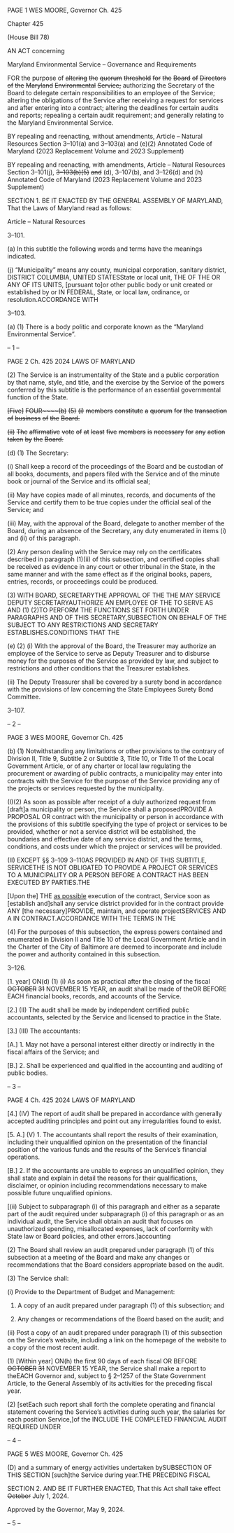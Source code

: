 PAGE 1
WES MOORE, Governor Ch. 425

Chapter 425

(House Bill 78)

AN ACT concerning

Maryland Environmental Service – Governance and Requirements

FOR the purpose of ~~altering~~ ~~the~~ ~~quorum~~ ~~threshold~~ ~~for~~ ~~the~~ ~~Board~~ ~~of~~ ~~Directors~~ ~~of~~ ~~the~~
~~Maryland~~ ~~Environmental~~ ~~Service;~~ authorizing the Secretary of the Board to delegate
certain responsibilities to an employee of the Service; altering the obligations of the
Service after receiving a request for services and after entering into a contract;
altering the deadlines for certain audits and reports; repealing a certain audit
requirement; and generally relating to the Maryland Environmental Service.

BY repealing and reenacting, without amendments,
Article – Natural Resources
Section 3–101(a) and 3–103(a) and (e)(2)
Annotated Code of Maryland
(2023 Replacement Volume and 2023 Supplement)

BY repealing and reenacting, with amendments,
Article – Natural Resources
Section 3–101(j), ~~3–103(b)(5)~~ ~~and~~ (d), 3–107(b), and 3–126(d) and (h)
Annotated Code of Maryland
(2023 Replacement Volume and 2023 Supplement)

SECTION 1. BE IT ENACTED BY THE GENERAL ASSEMBLY OF MARYLAND,
That the Laws of Maryland read as follows:

Article – Natural Resources

3–101.

(a) In this subtitle the following words and terms have the meanings indicated.

(j) “Municipality” means any county, municipal corporation, sanitary district,
DISTRICT COLUMBIA, UNITED STATESState or local unit, THE OF THE OR ANY OF ITS
UNITS, [pursuant to]or other public body or unit created or established by or IN
FEDERAL, State, or local law, ordinance, or resolution.ACCORDANCE WITH

3–103.

(a) (1) There is a body politic and corporate known as the “Maryland
Environmental Service”.

– 1 –

PAGE 2
Ch. 425 2024 LAWS OF MARYLAND

(2) The Service is an instrumentality of the State and a public corporation
by that name, style, and title, and the exercise by the Service of the powers conferred by
this subtitle is the performance of an essential governmental function of the State.

~~[Five]~~ ~~FOUR~~~~(b)~~ ~~(5)~~ ~~(i)~~ ~~members~~ ~~constitute~~ ~~a~~ ~~quorum~~ ~~for~~ ~~the~~ ~~transaction~~
~~of~~ ~~business~~ ~~of~~ ~~the~~ ~~Board.~~

~~(ii)~~ ~~The~~ ~~affirmative~~ ~~vote~~ ~~of~~ ~~at~~ ~~least~~ ~~five~~ ~~members~~ ~~is~~ ~~necessary~~ ~~for~~ ~~any~~
~~action~~ ~~taken~~ ~~by~~ ~~the~~ ~~Board.~~

(d) (1) The Secretary:

(i) Shall keep a record of the proceedings of the Board and be
custodian of all books, documents, and papers filed with the Service and of the minute book
or journal of the Service and its official seal;

(ii) May have copies made of all minutes, records, and documents of
the Service and certify them to be true copies under the official seal of the Service; and

(iii) May, with the approval of the Board, delegate to another member
of the Board, during an absence of the Secretary, any duty enumerated in items (i) and (ii)
of this paragraph.

(2) Any person dealing with the Service may rely on the certificates
described in paragraph (1)(ii) of this subsection, and certified copies shall be received as
evidence in any court or other tribunal in the State, in the same manner and with the same
effect as if the original books, papers, entries, records, or proceedings could be produced.

(3) WITH BOARD, SECRETARYTHE APPROVAL OF THE THE MAY
SERVICE DEPUTY SECRETARYAUTHORIZE AN EMPLOYEE OF THE TO SERVE AS AND
(1) (2)TO PERFORM THE FUNCTIONS SET FORTH UNDER PARAGRAPHS AND OF THIS
SECRETARY,SUBSECTION ON BEHALF OF THE SUBJECT TO ANY RESTRICTIONS AND
SECRETARY ESTABLISHES.CONDITIONS THAT THE

(e) (2) (i) With the approval of the Board, the Treasurer may authorize an
employee of the Service to serve as Deputy Treasurer and to disburse money for the
purposes of the Service as provided by law, and subject to restrictions and other conditions
that the Treasurer establishes.

(ii) The Deputy Treasurer shall be covered by a surety bond in
accordance with the provisions of law concerning the State Employees Surety Bond
Committee.

3–107.

– 2 –

PAGE 3
WES MOORE, Governor Ch. 425

(b) (1) Notwithstanding any limitations or other provisions to the contrary of
Division II, Title 9, Subtitle 2 or Subtitle 3, Title 10, or Title 11 of the Local Government
Article, or of any charter or local law regulating the procurement or awarding of public
contracts, a municipality may enter into contracts with the Service for the purpose of the
Service providing any of the projects or services requested by the municipality.

(I)(2) As soon as possible after receipt of a duly authorized request from
[draft]a municipality or person, the Service shall a proposedPROVIDE A PROPOSAL OR
contract with the municipality or person in accordance with the provisions of this subtitle
specifying the type of project or services to be provided, whether or not a service district
will be established, the boundaries and effective date of any service district, and the terms,
conditions, and costs under which the project or services will be provided.

(II) EXCEPT §§ 3–109 3–110AS PROVIDED IN AND OF THIS
SUBTITLE, SERVICETHE IS NOT OBLIGATED TO PROVIDE A PROJECT OR SERVICES
TO A MUNICIPALITY OR A PERSON BEFORE A CONTRACT HAS BEEN EXECUTED BY
PARTIES.THE

[Upon the] THE [as possible](3) execution of the contract, Service soon as
[establish and]shall any service district provided for in the contract provide ANY
[the necessary]PROVIDE, maintain, and operate projectSERVICES AND A IN
CONTRACT.ACCORDANCE WITH THE TERMS IN THE

(4) For the purposes of this subsection, the express powers contained and
enumerated in Division II and Title 10 of the Local Government Article and in the Charter
of the City of Baltimore are deemed to incorporate and include the power and authority
contained in this subsection.

3–126.

[1. year] ON(d) (1) (i) As soon as practical after the closing of the fiscal
~~OCTOBER~~ ~~31~~ NOVEMBER 15 YEAR, an audit shall be made of theOR BEFORE EACH
financial books, records, and accounts of the Service.

[2.] (II) The audit shall be made by independent certified
public accountants, selected by the Service and licensed to practice in the State.

[3.] (III) The accountants:

[A.] 1. May not have a personal interest either directly or
indirectly in the fiscal affairs of the Service; and

[B.] 2. Shall be experienced and qualified in the
accounting and auditing of public bodies.

– 3 –

PAGE 4
Ch. 425 2024 LAWS OF MARYLAND

[4.] (IV) The report of audit shall be prepared in accordance
with generally accepted auditing principles and point out any irregularities found to exist.

[5. A.] (V) 1. The accountants shall report the
results of their examination, including their unqualified opinion on the presentation of the
financial position of the various funds and the results of the Service’s financial operations.

[B.] 2. If the accountants are unable to express an
unqualified opinion, they shall state and explain in detail the reasons for their
qualifications, disclaimer, or opinion including recommendations necessary to make
possible future unqualified opinions.

[(ii) Subject to subparagraph (i) of this paragraph and either as a
separate part of the audit required under subparagraph (i) of this paragraph or as an
individual audit, the Service shall obtain an audit that focuses on unauthorized spending,
misallocated expenses, lack of conformity with State law or Board policies, and other
errors.]accounting

(2) The Board shall review an audit prepared under paragraph (1) of this
subsection at a meeting of the Board and make any changes or recommendations that the
Board considers appropriate based on the audit.

(3) The Service shall:

(i) Provide to the Department of Budget and Management:

1. A copy of an audit prepared under paragraph (1) of this
subsection; and

2. Any changes or recommendations of the Board based on
the audit; and

(ii) Post a copy of an audit prepared under paragraph (1) of this
subsection on the Service’s website, including a link on the homepage of the website to a
copy of the most recent audit.

(1) [Within year] ON(h) the first 90 days of each fiscal OR BEFORE
~~OCTOBER~~ ~~31~~ NOVEMBER 15 YEAR, the Service shall make a report to theEACH
Governor and, subject to § 2–1257 of the State Government Article, to the General
Assembly of its activities for the preceding fiscal year.

(2) [setEach such report shall forth the complete operating and financial
statement covering the Service’s activities during such year, the salaries for each position
Service,]of the INCLUDE THE COMPLETED FINANCIAL AUDIT REQUIRED UNDER

– 4 –

PAGE 5
WES MOORE, Governor Ch. 425

(D) and a summary of energy activities undertaken bySUBSECTION OF THIS SECTION
[such]the Service during year.THE PRECEDING FISCAL

SECTION 2. AND BE IT FURTHER ENACTED, That this Act shall take effect
~~October~~ July 1, 2024.

Approved by the Governor, May 9, 2024.

– 5 –